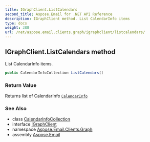 ```yaml
---
title: IGraphClient.ListCalendars
second_title: Aspose.Email for .NET API Reference
description: IGraphClient method. List CalendarInfo items
type: docs
weight: 380
url: /net/aspose.email.clients.graph/igraphclient/listcalendars/
---
```

## IGraphClient.ListCalendars method

List CalendarInfo items.

```csharp
public CalendarInfoCollection ListCalendars()
```

### Return Value

Returns list of CalendarInfo [`CalendarInfo`](../../calendarinfo/)

### See Also

* class [CalendarInfoCollection](../../calendarinfocollection/)
* interface [IGraphClient](../)
* namespace [Aspose.Email.Clients.Graph](../../igraphclient/)
* assembly [Aspose.Email](../../../)


